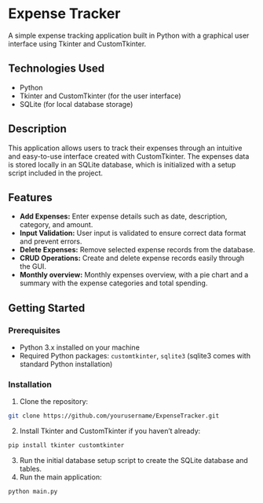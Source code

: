 # Expense Tracker

A simple expense tracking application built in Python with a graphical user interface using Tkinter and CustomTkinter.

## Technologies Used
- Python
- Tkinter and CustomTkinter (for the user interface)
- SQLite (for local database storage)

## Description
This application allows users to track their expenses through an intuitive and easy-to-use interface created with CustomTkinter. The expenses data is stored locally in an SQLite database, which is initialized with a setup script included in the project.

## Features
- **Add Expenses:** Enter expense details such as date, description, category, and amount.
- **Input Validation:** User input is validated to ensure correct data format and prevent errors.
- **Delete Expenses:** Remove selected expense records from the database.
- **CRUD Operations:** Create and delete expense records easily through the GUI.
- **Monthly overview:** Monthly expenses overview, with a pie chart and a summary with the expense categories and total spending.

## Getting Started

### Prerequisites
- Python 3.x installed on your machine
- Required Python packages: `customtkinter`, `sqlite3` (sqlite3 comes with standard Python installation)

### Installation
1. Clone the repository:

```bash
git clone https://github.com/yourusername/ExpenseTracker.git
```

2. Install Tkinter and CustomTkinter if you haven’t already:

```bash
pip install tkinter customtkinter
```
3. Run the initial database setup script to create the SQLite database and tables.
4. Run the main application:
```bash
python main.py
```
